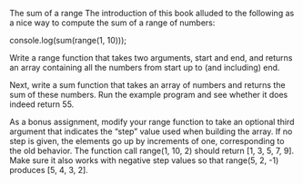 The sum of a range
The introduction of this book alluded to the following as a nice way to compute the sum of a range of numbers:

  console.log(sum(range(1, 10)));

Write a range function that takes two arguments, start and end, and returns an array containing all the numbers from start up to (and including) end.

Next, write a sum function that takes an array of numbers and returns the sum of these numbers. Run the example program and see whether it does indeed return 55.

As a bonus assignment, modify your range function to take an optional third argument that indicates the “step” value used when building the array. If no step is given, the elements go up by increments of one, corresponding to the old behavior. The function call range(1, 10, 2) should return [1, 3, 5, 7, 9]. Make sure it also works with negative step values so that range(5, 2, -1) produces [5, 4, 3, 2].
